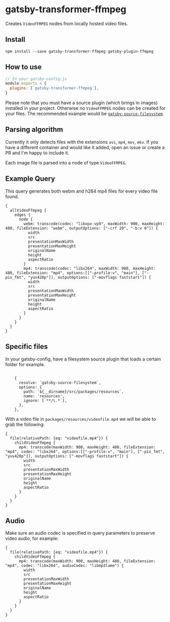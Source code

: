 # gatsby-transformer-ffmpeg

Creates `VideoFFMPEG` nodes from locally hosted video files.

## Install

`npm install --save gatsby-transformer-ffmpeg gatsby-plugin-ffmpeg`

## How to use

```javascript
// In your gatsby-config.js
module.exports = {
  plugins: [`gatsby-transformer-ffmpeg`],
}
```

Please note that you must have a source plugin (which brings in images) installed in your project. Otherwise no `VideoFFMPEG` nodes can be created for your files. The recommended example would be [`gatsby-source-filesystem`](https://github.com/gatsbyjs/gatsby/tree/master/packages/gatsby-source-filesystem).

## Parsing algorithm

Currently it only detects files with the extensions `avi`, `mp4`, `mov`, `mkv`. If you have a different container and would like it added, open an issue or create a PR and I'm happy to include it.

Each image file is parsed into a node of type `VideoFFMPEG`.

## Example Query

This query generates both webm and h264 mp4 files for every video file found.

```
{
  allVideoFfmpeg {
    edges {
      node {
        webm: transcode(codec: "libvpx-vp9", maxWidth: 900, maxHeight: 480, fileExtension: "webm", outputOptions: ["-crf 20", "-b:v 0"]) {
          width
          src
          presentationMaxWidth
          presentationMaxHeight
          originalName
          height
          aspectRatio
        }
        mp4: transcode(codec: "libx264", maxWidth: 900, maxHeight: 480, fileExtension: "mp4", options:[["-profile:v", "main"], ["-pix_fmt", "yuv420p"]], outputOptions: ["-movflags faststart"]) {
          width
          src
          presentationMaxWidth
          presentationMaxHeight
          originalName
          height
          aspectRatio
        }
      }
    }
  }
}
```

## Specific files

In your gatsby-config, have a filesystem source plugin that loads a certain folder for example.

```

    {
      resolve: `gatsby-source-filesystem`,
      options: {
        path: `${__dirname}/src/packages/resources`,
        name: 'resources',
        ignore: [`**/\.*`],
      },
    },
```

With a video file in `packages/resources/videofile.mp4` we will be able to grab the following:

```
{
  file(relativePath: {eq: "videofile.mp4"}) {
    childVideoFfmpeg {
      mp4: transcode(maxWidth: 900, maxHeight: 480, fileExtension: "mp4", codec: "libx264", options:[["-profile:v", "main"], ["-pix_fmt", "yuv420p"]], outputOptions: ["-movflags faststart"]) {
        width
        src
        presentationMaxWidth
        presentationMaxHeight
        originalName
        height
        aspectRatio
      }
    }
  }
}
```

## Audio

Make sure an audio codec is specified in query parameters to preserve video audio, for example:

```
{
  file(relativePath: {eq: "videofile.mp4"}) {
    childVideoFfmpeg {
      mp4: transcode(maxWidth: 900, maxHeight: 480, fileExtension: "mp4", codec: "libx264", audioCodec: "libmp3lame") {
        width
        src
        presentationMaxWidth
        presentationMaxHeight
        originalName
        height
        aspectRatio
      }
    }
  }
}
```